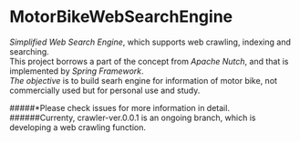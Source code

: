 # MotorBikeWebSearchEngine
_Simplified Web Search Engine_, which supports web crawling, indexing and searching.</br>
This project borrows a part of the concept from _Apache Nutch_, and that is implemented by _Spring Framework_.</br>
_The objective_ is to build searh engine for information of motor bike, not commercially used but for personal use and study.</br>

#####*Please check issues for more information in detail.
######Currenty, crawler-ver.0.0.1 is an ongoing branch, which is developing a web crawling function.


